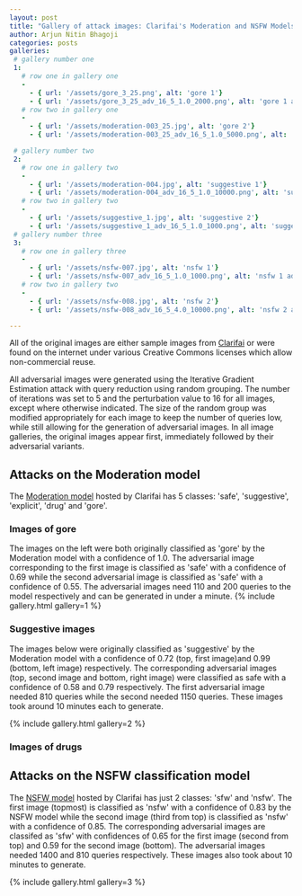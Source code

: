 ```yaml
---
layout: post
title: "Gallery of attack images: Clarifai's Moderation and NSFW Models"
author: Arjun Nitin Bhagoji
categories: posts
galleries:
 # gallery number one
 1:
   # row one in gallery one
   -
     - { url: '/assets/gore_3_25.png', alt: 'gore 1'}
     - { url: '/assets/gore_3_25_adv_16_5_1.0_2000.png', alt: 'gore 1 adv'}
   # row two in gallery one
   -
     - { url: '/assets/moderation-003_25.jpg', alt: 'gore 2'}
     - { url: '/assets/moderation-003_25_adv_16_5_1.0_5000.png', alt: 'gore 2 adv'}

 # gallery number two
 2: 
   # row one in gallery two
   -
     - { url: '/assets/moderation-004.jpg', alt: 'suggestive 1'}
     - { url: '/assets/moderation-004_adv_16_5_1.0_10000.png', alt: 'suggestive 1 adv'}
   # row two in gallery two
   -
     - { url: '/assets/suggestive_1.jpg', alt: 'suggestive 2'}
     - { url: '/assets/suggestive_1_adv_16_5_1.0_1000.png', alt: 'suggestive 2'}
 # gallery number three
 3: 
   # row one in gallery three
   -
     - { url: '/assets/nsfw-007.jpg', alt: 'nsfw 1'}
     - { url: '/assets/nsfw-007_adv_16_5_1.0_1000.png', alt: 'nsfw 1 adv'}
   # row two in gallery two
   -
     - { url: '/assets/nsfw-008.jpg', alt: 'nsfw 2'}
     - { url: '/assets/nsfw-008_adv_16_5_4.0_10000.png', alt: 'nsfw 2 adv'}

---
```


All of the original images are either sample images from [Clarifai][clarifai] or were found on the internet under various Creative Commons licenses which allow non-commercial reuse.

All adversarial images were generated using the Iterative Gradient Estimation attack with query reduction using random grouping. The number of iterations was set to 5 and the perturbation value to 16 for all images, except where otherwise indicated. The size of the random group was modified appropriately for each image to keep the number of queries low, while still allowing for the generation of adversarial images. In all image galleries, the original images appear first, immediately followed by their adversarial variants.


## Attacks on the Moderation model
The [Moderation model][content-moderation-api] hosted by Clarifai has 5 classes: 'safe', 'suggestive', 'explicit', 'drug' and 'gore'. 

### Images of gore

The images on the left were both originally classified as 'gore' by the Moderation model with a confidence of 1.0. The adversarial image corresponding to the first image is classified as 'safe' with a confidence of 0.69 while the second adversarial image is classified as 'safe' with a confidence of 0.55. The adversarial images need 110 and 200 queries to the model respectively and can be generated in under a minute.
{% include gallery.html  gallery=1 %}

### Suggestive images

The images below were originally classified as 'suggestive' by the Moderation model with a confidence of 0.72 (top, first image)and 0.99 (bottom, left image) respectively. The corresponding adversarial images (top, second image and bottom, right image) were classified as safe with a confidence of 0.58 and 0.79 respectively. The first adversarial image needed 810 queries while the second needed 1150 queries. These images took around 10 minutes each to generate.

{% include gallery.html  gallery=2 %}

### Images of drugs


## Attacks on the NSFW classification model
The [NSFW model][nsfw-api] hosted by Clarifai has just 2 classes: 'sfw' and 'nsfw'. The first image (topmost) is classified as 'nsfw' with a confidence of 0.83 by the NSFW model while the second image (third from top) is classified as 'nsfw' with a confidence of 0.85. The corresponding adversarial images are classifed as 'sfw' with confidences of 0.65 for the first image (second from top) and 0.59 for the second image (bottom). The adversarial images needed 1400 and 810 queries respectively. These images also took about 10 minutes to generate.

{% include gallery.html  gallery=3 %}


[content-moderation-api]: https://clarifai.com/models/moderation-image-recognition-model/d16f390eb32cad478c7ae150069bd2c6
[nsfw-api]: https://clarifai.com/models/nsfw-image-recognition-model/e9576d86d2004ed1a38ba0cf39ecb4b1
[clarifai]: https://clarifai.com